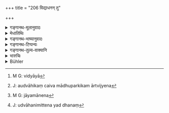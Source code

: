 +++
title = "206 विद्याधनन् तु"

+++

<details><summary>गङ्गानथ-मूलानुवादः</summary>

The gains of learning shall be the sole property of the man by whom they have been acquired; as also friendly presents, marriage.—presents, and presents received in connection with the ‘honey—mixture.’—(206)
</details>

<details><summary>मेधातिथिः</summary>

**विद्यया**[^५३९] अध्यापनादिना शिल्पकौशलेन वा, तथा मित्रात्, अर्जितम् । **औद्वाहिकं** सान्तानिकतया लब्धं **चैव** । **माधुपर्किकम्** आर्त्विज्येन[^५४०] । यद्य् अप्य् एतद् अपि विद्याधनं भवति तथापि याजनेन[^५४१] निमित्तेनोपादीयमानत्वाद् भेदेन व्यपदिश्यते । श्वशुरगृहलब्धम् **औद्वाहिकम्** अपरे, उद्वाहनिमित्तेन यतस् तल्[^५४२] लब्यते ॥ ९.२०६ ॥


[^५४२]:
     J: udvāhanimittena yad dhanaṃ


[^५४१]:
     M G: jāyamānena


[^५४०]:
     J: audvāhikaṃ caiva mādhuparkikam ārtvijyena


[^५३९]:
     M G: vidyāyā
</details>

<details><summary>गङ्गानथ-भाष्यानुवादः</summary>

‘*Learning*’—teaching, *etc*., as also proficiency in an art.

‘*Friendly presents*’—Presents received from friends.

‘*Marriage—presents*’—in the shape of dowry and the like.

‘*In connection with the honey-mixture*’—*i.e*., in consideration of
priestly functions. Though this also is a ‘gain of learning,’ yet it has
been mentioned separately, because it is obtained by means of the
special kind of work of officiating at sacrifices.

‘*Marriage*—*presents*’—stand for all that is received from the
father-in-law’s house. Others explain it to mean any presents that are
made to one in connection with his marriage.—(206)
</details>

<details><summary>गङ्गानथ-टिप्पन्यः</summary>

“Instances in which land was given as *Vidyādhana* occur in the
inscriptions, see, *e.g*. Indian Antiquary XII, p. 195b, l. 6.”—Buhler.

‘*Audvāhikam*’—Nandana is misrepresented by Buhler; he says nothing
about ‘*strīdhana*’ here.—‘What is received at one’s marriage from the
bride’s relatives’ (Medhātithi and Nārāyaṇa),—or ‘from anybody’
(Medhātithi, ‘others’).

‘*Mādhuparkikam*’.—‘Fee given for a sacrificial per formance’
(Medhātithi);—‘any present, *e.g*., a silver vase, received along with
the Honey-mixture’ (Kullūka, Nārāyaṇa).

This verse is quoted in *Vivādaratnākara* (p. 499), which adds the
following notes:—‘*Vidyādhana*’ and ‘*audvāhika*’ are going to be
described later on,—‘*Maitra*’ is what isobtained from a
friend,—‘*Mādhuparkikam*’ is what is obtained as a mark of respect at
the time of the offering of the Honey-mixture,—‘*tasyaiva bhavet*’
should be impartible;—in *Dāyakramasaṅgraha* (p. 35);—and in
*Vyavahāra-Bālambhaṭṭī* (p. 476).

It is quoted in *Vyavahāramayūkha* (p. 55);—in *Aparārka* (p. 724), to
the effect that what one has acquired entirely by his learning he shall
not give to his co-sharers;—in *Vivādacintāmaṇi* (Calcutta, p. 135),
which explains ‘*maitram*’ as ‘what has been obtained as a friendly
present’;—and ‘*Mādhuparkikam*’ as the *arhaṇā* offerings received at
the time of *Madhuparka-offering*;—and by Jīmūtavāhana (*Dāyabhāga*, pp.
168 and 179).
</details>

<details><summary>गङ्गानथ-तुल्य-वाक्यानि</summary>

**(verses 9.204-208)  
**

See Comparative notes for [Verse
9.204].
</details>

<details><summary>भारुचिः</summary>

**औद्वाहिक**ग्रहणेन सर्वं श्वशुरगृहाल् लब्धं गृह्यते ॥ ९.२०६ ॥
</details>

<details><summary>Bühler</summary>

206	Property (acquired) by learning belongs solely to him to whom (it was given), likewise the gift of a friend, a present received on marriage or with the honey-mixture.
</details>
